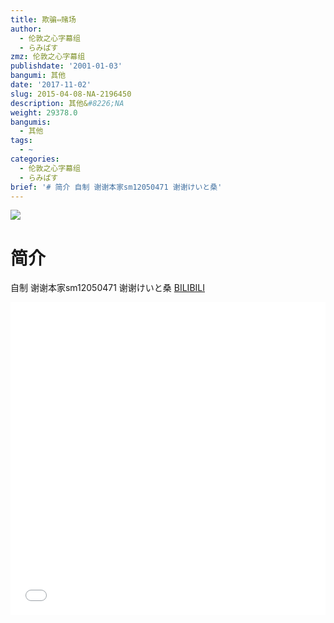 ```yaml
---
title: 欺骗⇔赌场
author:
  - 伦敦之心字幕组
  - らみぱす
zmz: 伦敦之心字幕组
publishdate: '2001-01-03'
bangumi: 其他
date: '2017-11-02'
slug: 2015-04-08-NA-2196450
description: 其他&#8226;NA
weight: 29378.0
bangumis:
  - 其他
tags:
  - ~
categories:
  - 伦敦之心字幕组
  - らみぱす
brief: '# 简介 自制 谢谢本家sm12050471 谢谢けいと桑'
---
```

![](https://i.imgur.com/NjOLF1O.png)
# 简介  
自制 谢谢本家sm12050471
  谢谢けいと桑
  [BILIBILI](https://www.bilibili.com/video/av2196450/)

<div class="vcontainer">  <iframe class='video' src="//www.bilibili.com/blackboard/player.html?aid=2196450" width="100%" height="500" frameborder="0" allowfullscreen="allowfullscreen"></iframe></div>
